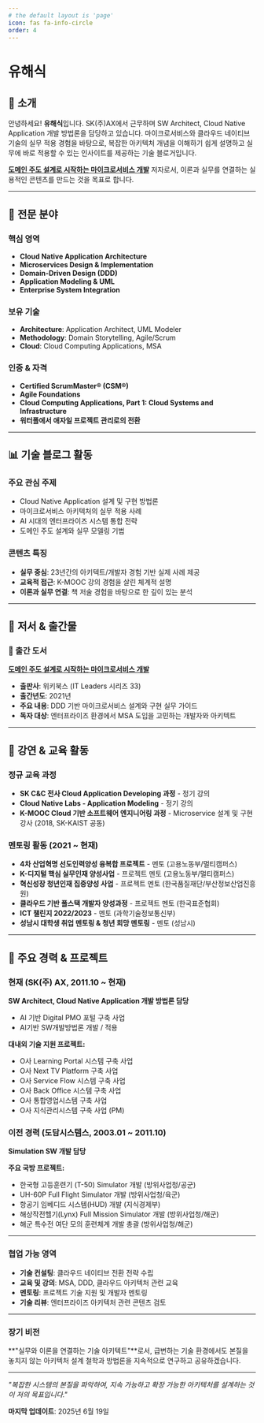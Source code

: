 ```yaml
---
# the default layout is 'page'
icon: fas fa-info-circle
order: 4
---
```


# 유해식

## 👋 소개

안녕하세요! **유해식**입니다. SK(주)AX에서 근무하며 SW Architect, Cloud Native Application 개발 방법론을 담당하고 있습니다. 마이크로서비스와 클라우드 네이티브 기술의 실무 적용 경험을 바탕으로, 복잡한 아키텍처 개념을 이해하기 쉽게 설명하고 실무에 바로 적용할 수 있는 인사이트를 제공하는 기술 블로거입니다.

<a href="https://wikibook.co.kr/ddd-msa/" target="_blank" rel="noopener"><b>도메인 주도 설계로 시작하는 마이크로서비스 개발</b></a> 저자로서, 이론과 실무를 연결하는 실용적인 콘텐츠를 만드는 것을 목표로 합니다.

---

## 🎯 전문 분야

### 핵심 영역
- **Cloud Native Application Architecture**
- **Microservices Design & Implementation**
- **Domain-Driven Design (DDD)**
- **Application Modeling & UML**
- **Enterprise System Integration**

### 보유 기술
- **Architecture**: Application Architect, UML Modeler
- **Methodology**: Domain Storytelling, Agile/Scrum
- **Cloud**: Cloud Computing Applications, MSA

### 인증 & 자격
- **Certified ScrumMaster® (CSM®)**
- **Agile Foundations**
- **Cloud Computing Applications, Part 1: Cloud Systems and Infrastructure**
- **워터폴에서 애자일 프로젝트 관리로의 전환**

---

## 📊 기술 블로그 활동

### 주요 관심 주제
- Cloud Native Application 설계 및 구현 방법론
- 마이크로서비스 아키텍처의 실무 적용 사례
- AI 시대의 엔터프라이즈 시스템 통합 전략
- 도메인 주도 설계와 실무 모델링 기법

### 콘텐츠 특징
- **실무 중심**: 23년간의 아키텍트/개발자 경험 기반 실제 사례 제공
- **교육적 접근**: K-MOOC 강의 경험을 살린 체계적 설명
- **이론과 실무 연결**: 책 저술 경험을 바탕으로 한 깊이 있는 분석

---

## 📖 저서 & 출간물

### 📘 출간 도서
<a href="https://wikibook.co.kr/ddd-msa/" target="_blank" rel="noopener"><b>도메인 주도 설계로 시작하는 마이크로서비스 개발</b></a>
- **출판사**: 위키북스 (IT Leaders 시리즈 33)
- **출간년도**: 2021년
- **주요 내용**: DDD 기반 마이크로서비스 설계와 구현 실무 가이드
- **독자 대상**: 엔터프라이즈 환경에서 MSA 도입을 고민하는 개발자와 아키텍트

---

## 🎤 강연 & 교육 활동

### 정규 교육 과정
- **SK C&C 전사 Cloud Application Developing 과정** - 정기 강의
- **Cloud Native Labs - Application Modeling** - 정기 강의
- **K-MOOC Cloud 기반 소프트웨어 엔지니어링 과정** - Microservice 설계 및 구현 강사 (2018, SK-KAIST 공동)

### 멘토링 활동 (2021 ~ 현재)
- **4차 산업혁명 선도인력양성 융복합 프로젝트** - 멘토 (고용노동부/멀티캠퍼스)
- **K-디지털 핵심 실무인재 양성사업** - 프로젝트 멘토 (고용노동부/멀티캠퍼스)
- **혁신성장 청년인재 집중양성 사업** - 프로젝트 멘토 (한국품질재단/부산정보산업진흥원)
- **클라우드 기반 풀스택 개발자 양성과정** - 프로젝트 멘토 (한국표준협회)
- **ICT 챌린지 2022/2023** - 멘토 (과학기술정보통신부)
- **성남시 대학생 취업 멘토링 & 청년 희망 멘토링** - 멘토 (성남시)

---

## 💼 주요 경력 & 프로젝트

### 현재 (SK(주) AX, 2011.10 ~ 현재)
**SW Architect, Cloud Native Application 개발 방법론 담당**
- AI 기반 Digital PMO 포털 구축 사업
- AI기반 SW개발방법론 개발 / 적용

**대내외 기술 지원 프로젝트:**
- O사 Learning Portal 시스템 구축 사업
- O사 Next TV Platform 구축 사업  
- O사 Service Flow 시스템 구축 사업
- O사 Back Office 시스템 구축 사업
- O사 통합영업시스템 구축 사업
- O사 지식관리시스템 구축 사업 (PM)


### 이전 경력 (도담시스템스, 2003.01 ~ 2011.10)
**Simulation SW 개발 담당**

**주요 국방 프로젝트:**
- 한국형 고등훈련기 (T-50) Simulator 개발 (방위사업청/공군)
- UH-60P Full Flight Simulator 개발 (방위사업청/육군)
- 항공기 임베디드 시스템(HUD) 개발 (지식경제부)
- 해상작전헬기(Lynx) Full Mission Simulator 개발 (방위사업청/해군)
- 해군 특수전 여단 모의 훈련체계 개발 총괄 (방위사업청/해군)

---

### 협업 가능 영역
- **기술 컨설팅**: 클라우드 네이티브 전환 전략 수립
- **교육 및 강의**: MSA, DDD, 클라우드 아키텍처 관련 교육
- **멘토링**: 프로젝트 기술 지원 및 개발자 멘토링
- **기술 리뷰**: 엔터프라이즈 아키텍처 관련 콘텐츠 검토

---

### 장기 비전
**"실무와 이론을 연결하는 기술 아키텍트"**로서, 급변하는 기술 환경에서도 본질을 놓치지 않는 아키텍처 설계 철학과 방법론을 지속적으로 연구하고 공유하겠습니다.

---

*"복잡한 시스템의 본질을 파악하여, 지속 가능하고 확장 가능한 아키텍처를 설계하는 것이 저의 목표입니다."*

**마지막 업데이트**: 2025년 6월 19일